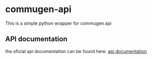 commugen-api
============

This is a simple python wrapper for commugen api

API documentation
-----------------
the oficial api documentation can be found here:
[api documentation]()